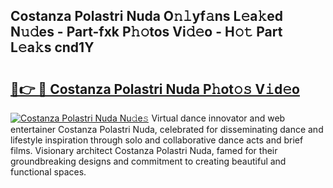 ## Costanza Polastri Nuda O𝚗𝚕yf𝚊ns L𝚎a𝚔ed N𝚞𝚍es - Part-fxk P𝚑𝚘tos Vi𝚍𝚎o - H𝚘𝚝 Part L𝚎a𝚔s cnd1Y

# <h2><a href="http://kf89431.oniu.top/?m=Costanza+Polastri+Nuda">🔗👉 🔴 Costanza Polastri Nuda P𝚑ot𝚘𝚜 V𝚒d𝚎o</a></h2>

[![Costanza Polastri Nuda Nu𝚍e𝚜](https://i.imgur.com/0qMVB7G.gif)](http://kf89431.oniu.top/?m=Costanza+Polastri+Nuda)
Virtual dance innovator and web entertainer Costanza Polastri Nuda, celebrated for disseminating dance and lifestyle inspiration through solo and collaborative dance acts and brief films. Visionary architect Costanza Polastri Nuda, famed for their groundbreaking designs and commitment to creating beautiful and functional spaces.  
